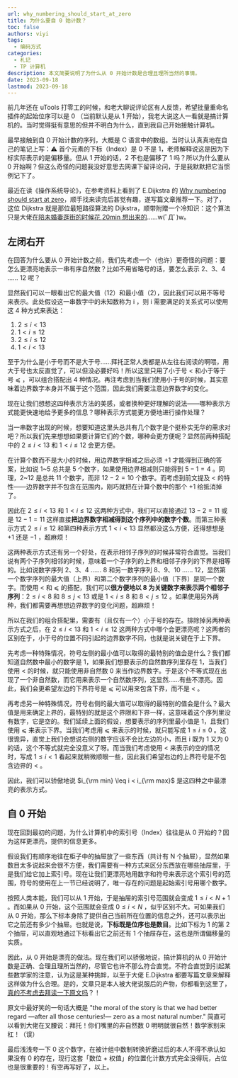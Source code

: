 ```yaml
---
url: why_numbering_should_start_at_zero
title: 为什么要自 0 始计数？
toc: false
authors: viyi
tags:
  - 编码方式
categories:
  - 札记
  - TP 计算机
description: 本文简要说明了为什么从 0 开始计数是合理且理所当然的事情。
date: 2023-09-18
lastmod: 2023-09-18
---
```


前几年还在 uTools 打零工的时候，和老大聊说评论区有人反馈，希望批量重命名插件的起始位序可以是 0 （当前默认是从 1 开始），我老大说这人一看就是搞计算机的。当时觉得挺有意思的但并不明白为什么，直到我自己开始接触计算机。

最早接触到自 0 开始计数的序列，大概是 C 语言中的数组。当时认认真真地在自己的笔记上写：⚠️ 首个元素的下标（Index）是 0 不是 1，老师解释说这是因为下标实际表示的是偏移量。但从 1 开始的话，2 不也是偏移了 1 吗？所以为什么要从 0 开始啊？但这么奇怪的问题我没好意思去网课下留评论问，于是我默默把它当惯例记下了。

最近在读《操作系统导论》，在参考资料上看到了 E.Dijkstra 的 [Why numbering should start at zero](https://www.cs.utexas.edu/users/EWD/transcriptions/EWD08xx/EWD831.html)，顺手找来读完后甚觉有趣，遂写篇文章推荐一下。对了，这位 Dijkstra 就是那位最短路径算法的 Dijkstra，顺带附赠一个冷知识：这个算法只是大佬[在陪未婚妻逛街的时候花 20min 想出来的](https://en.wikipedia.org/wiki/Dijkstra%27s_algorithm#History)……w(ﾟДﾟ)w。

## 左闭右开

在回答为什么要从 0 开始计数之前，我们先考虑一个（也许）更奇怪的问题：要怎么更漂亮地表示一串有序自然数？比如不用省略号的话，要怎么表示 2、3、4 …… 12 呢？

显然我们可以一眼看出它的最大值（12）和最小值（2），因此我们可以用不等号来表示。此处假设这一串数字中的未知数称为 i ，则 i 需要满足的关系式可以使用这 4 种方式来表达：

1. $2 \leq i < 13$
2. $1 < i \leq 12$
3. $2 \leq i \leq 12$
4. $1 < i < 13$

至于为什么是小于号而不是大于号……拜托正常人类都是从左往右阅读的啊喂，用大于号也太反直觉了，可以但没必要好吗！所以这里只用了小于号 < 和小于等于号 ⩽ ，可以组合搭配出 4 种情况。再注考虑到当我们使用小于号的时候，其实意味着边界数字本身并不属于这个范围，因此我们需要注意边界数字的变化。

现在让我们想想这四种表示方法的美感，或者换种更好理解的说法——哪种表示方式能更快速地给予更多的信息？哪种表示方式能更方便地进行操作处理？

当一串数字出现的时候，想要知道这里头总共有几个数字是个挺朴实无华的需求对吧？所以我们先来想想如果要计算它们的个数，哪种会更方便呢？显然前两种搭配中的 $2 \leq i < 13$ 和 $1 < i \leq 12$ 会更方便。

在计算个数而不是大小的时候，用边界数字相减之后必须 $+1$ 才能得到正确的答案，比如说 1~5 总共是 5 个数字，如果使用边界相减则只能得到 $5-1=4$ 。同理，2~12 是总共 11 个数字，而非 $12-2=10$ 个数字。而考虑到前文提及 < 的特性——边界数字并不包含在范围内，刚巧就把在计算个数中的那个 +1 给抵消掉了。

因此在 $2 \leq i < 13$ 和 $1 < i \leq 12$ 这两种方式中，我们可以直接通过 $13-2=11$ 或是 $12-1=11$ 这样直接**把边界数字相减得到这个序列中的数字个数**。而第三种表示方式 $2 \leq i \leq 12$ 和第四种表示方式 $1 < i < 13$ 显然都没这么方便，还得想想是 $+1$ 还是 $-1$ ，超麻烦！

这两种表示方式还有另一个好处，在表示相邻子序列的时候非常符合直觉。当我们说有两个子序列相邻的时候，意味着一个子序列的上界和相邻子序列的下界是相等的。比如说数字序列 2、3、4 …… 8 和另一数字序列 8、9、10 …… 12，显然第一个数字序列的最大值（上界）和第二个数字序列的最小值（下界）是同一个数字。而使用 < 和 ⩽ 的搭配，我们可以**很方便地以 8 为关键数字来表示两个相邻子序列**：$2\leq i < 8$ 和 $8\leq j < 13$ 或是 $1 < i\leq 8$ 和 $8< j \leq 12$ 。如果使用另外两种，我们都需要再想想边界数字的变化问题，超麻烦！

所以在我们的组合搭配里，需要有（且仅有一个）小于号的存在。排除掉另两种表示方式之后，在 $2 \leq i < 13$ 和 $1 < i \leq 12$ 这两种方式中哪个会更漂亮呢？这两者的区别在于，小于号的位置不同引起的边界数字不同，也就是说关键在于上下界。

先考虑一种特殊情况，符号左侧的最小值可以取得的最特别的值会是什么？我们都知道自然数中最小的数字是 1，如果我们想要表示的自然数序列里存在 1，当我们使用 < 的时候，就只能使用非自然数 0 来当作边界数字。于是这个不等式现在出现了一个非自然数，而它用来表示一个自然数序列，这显然……有些不漂亮。因此，我们会更希望左边的下界符号是 ⩽ 可以用来包含下界，而不是 < 。

再考虑另一种特殊情况，符号右侧的最大值可以取得的最特别的值会是什么？最大值是用来确定上界的，最特别的就是这个界限和下界一样，这意味着这个序列里没有数字，它是空的。我们延续上面的假设，想要表示的序列里最小值是 1，且我们使用 ⩽ 来表示下界。当我们考虑用 ⩽ 来表示的时候，就只能写成 $1 \leq i \leq 0$ 。这很诡异，直觉上我们会想说右侧的数字应该不会比左边的小，而且 i 既为 1 又为 0 的话，这个不等式就完全没意义了呀。而当我们考虑使用 < 来表示的空的情况时，写成 $1\leq i < 1$ 看起来就稍微顺眼一些，因此我们希望右边的上界符号是不包含边界的 < 。

因此，我们可以骄傲地说 $i_{\rm min} \leq i < i_{\rm max}$ 是这四种之中最漂亮的表示方式。

## 自 0 开始

现在回到最初的问题，为什么计算机中的索引号（Index）往往是从 0 开始的？因为这样更漂亮，提供的信息更多。

假设我们有顺序地往在柜子中的抽屉放了一些东西（共计有 N 个抽屉），显然如果数目太多说起来会很不方便，我们需要有一种方式来区分东西放在哪些抽屉里，于是我们给它加上索引号。现在让我们更漂亮地用数字和符号来表示这个索引号的范围，符号的使用在上一节已经说明了，唯一存在的问题是起始索引号用哪个数字。

按照人类本能，我们可以从 1 开始，于是抽屉的索引号范围就会变成 $1\leq i< N+1$ 。而如果从 0 开始，这个范围就会变成 $0 \leq i <N$ ，似乎区别不大。可如果我们从 0 开始，那么下标本身除了提供自己当前所在位置的信息之外，还可以表示出它之前还有多少个抽屉。也就是说，**下标既是位序也是数目**。比如下标为 1 的第 2 个抽屉，可以直观地通过下标看出它之前还有 1 个抽屉存在，这也是所谓偏移量的实质。

因此，从 0 开始是漂亮的做法。现在我们可以骄傲地说，搞计算机的从 0 开始计数是正确、合理且理所当然的，尽管它也许不那么符合直觉。不符合直觉到引起某些数学家的注意，认为这是某种挑衅，以至于大佬 E.Dijkstra 都要写篇文章来解释这样做为什么合理。是的，文章只是本人被大佬说服后的产物，你都看到这里了，[真的不考虑去拜读一下原文吗](https://www.cs.utexas.edu/users/EWD/transcriptions/EWD08xx/EWD831.html)？！

原文中最好笑的一句话大概是 "the moral of the story is that we had better regard —after all those centuries!— zero as a most natural number." 简直可以看到大佬在叉腰说：拜托！你们嘴里的非自然数 0 明明就很自然！数学家别来杠！（误）

最后浅浅夸一下 0 这个数字，在被计组中数制转换折磨过后的本人不得不承认如果没有 0 的存在，现行这套「数位 + 权值」的位置化计数方式完全没得玩，占位也是很重要的！有空再写好了，以上。
